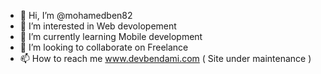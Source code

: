 - 👋 Hi, I’m @mohamedben82
- 👀 I’m interested in Web devolopement
- 🌱 I’m currently learning Mobile development
- 💞️ I’m looking to collaborate on Freelance
- 📫 How to reach me www.devbendami.com ( Site under maintenance ) 

